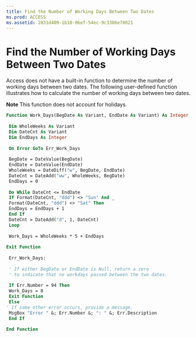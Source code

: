 ```yaml
---
title: Find the Number of Working Days Between Two Dates
ms.prod: ACCESS
ms.assetid: 2831d409-1b10-06ef-54ec-9c3386e70021
---
```



# Find the Number of Working Days Between Two Dates

Access does not have a built-in function to determine the number of working days between two dates. The following user-defined function illustrates how to calculate the number of working days between two dates. 


 **Note**  This function does not account for holidays.


```vb
Function Work_Days(BegDate As Variant, EndDate As Variant) As Integer 
 
 Dim WholeWeeks As Variant 
 Dim DateCnt As Variant 
 Dim EndDays As Integer 
 
 On Error GoTo Err_Work_Days 
 
 BegDate = DateValue(BegDate) 
 EndDate = DateValue(EndDate) 
 WholeWeeks = DateDiff("w", BegDate, EndDate) 
 DateCnt = DateAdd("ww", WholeWeeks, BegDate) 
 EndDays = 0 
 
 Do While DateCnt <= EndDate 
 If Format(DateCnt, "ddd") <> "Sun" And _ 
 Format(DateCnt, "ddd") <> "Sat" Then 
 EndDays = EndDays + 1 
 End If 
 DateCnt = DateAdd("d", 1, DateCnt) 
 Loop 
 
 Work_Days = WholeWeeks * 5 + EndDays 
 
Exit Function 
 
 Err_Work_Days: 
 
 ' If either BegDate or EndDate is Null, return a zero 
 ' to indicate that no workdays passed between the two dates. 
 
 If Err.Number = 94 Then 
 Work_Days = 0 
 Exit Function 
 Else 
' If some other error occurs, provide a message. 
 MsgBox "Error " &; Err.Number &; ": " &; Err.Description 
 End If 
 
End Function
```



